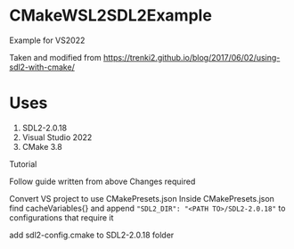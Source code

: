 # CMakeWSL2SDL2Example
Example for VS2022

Taken and modified from https://trenki2.github.io/blog/2017/06/02/using-sdl2-with-cmake/

# Uses
1. SDL2-2.0.18
2. Visual Studio 2022
3. CMake 3.8


Tutorial 

Follow guide written from above
Changes required

Convert VS project to use CMakePresets.json
Inside CMakePresets.json
find cacheVariables{} and append ```"SDL2_DIR": "<PATH TO>/SDL2-2.0.18"``` to configurations that require it

add sdl2-config.cmake to SDL2-2.0.18 folder
